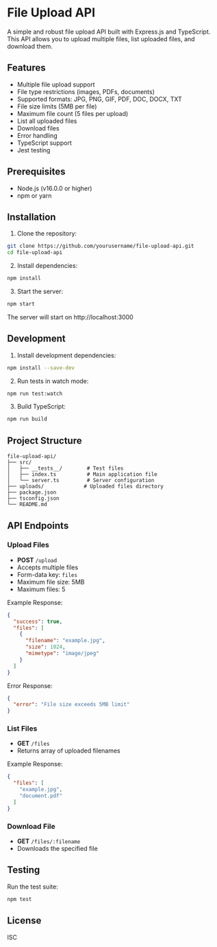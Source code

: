 # File Upload API

A simple and robust file upload API built with Express.js and TypeScript. This API allows you to upload multiple files, list uploaded files, and download them.

## Features

- Multiple file upload support
- File type restrictions (images, PDFs, documents)
- Supported formats: JPG, PNG, GIF, PDF, DOC, DOCX, TXT
- File size limits (5MB per file)
- Maximum file count (5 files per upload)
- List all uploaded files
- Download files
- Error handling
- TypeScript support
- Jest testing

## Prerequisites

- Node.js (v16.0.0 or higher)
- npm or yarn

## Installation

1. Clone the repository:
```bash
git clone https://github.com/yourusername/file-upload-api.git
cd file-upload-api
```

2. Install dependencies:
```bash
npm install
```

3. Start the server:
```bash
npm start
```

The server will start on http://localhost:3000

## Development

1. Install development dependencies:
```bash
npm install --save-dev
```

2. Run tests in watch mode:
```bash
npm run test:watch
```

3. Build TypeScript:
```bash
npm run build
```

## Project Structure

```
file-upload-api/
├── src/
│   ├── __tests__/        # Test files
│   ├── index.ts          # Main application file
│   └── server.ts         # Server configuration
├── uploads/             # Uploaded files directory
├── package.json
├── tsconfig.json
└── README.md
```

## API Endpoints

### Upload Files
- **POST** `/upload`
- Accepts multiple files
- Form-data key: `files`
- Maximum file size: 5MB
- Maximum files: 5

Example Response:
```json
{
  "success": true,
  "files": [
    {
      "filename": "example.jpg",
      "size": 1024,
      "mimetype": "image/jpeg"
    }
  ]
}
```

Error Response:
```json
{
  "error": "File size exceeds 5MB limit"
}
```

### List Files
- **GET** `/files`
- Returns array of uploaded filenames

Example Response:
```json
{
  "files": [
    "example.jpg",
    "document.pdf"
  ]
}
```

### Download File
- **GET** `/files/:filename`
- Downloads the specified file

## Testing

Run the test suite:
```bash
npm test
```

## License

ISC 